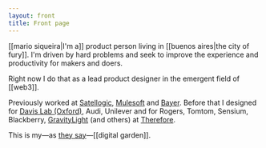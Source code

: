 ```yaml
---
layout: front
title: Front page   
---
```

[[mario siqueira|I'm a]] product person living in [[buenos aires|the city of fury]]. I'm driven by hard problems and seek to improve the experience and productivity for makers and doers.

Right now I do that as a lead product designer in the emergent field of [[web3]]. 

Previously worked at [Satellogic](http://satellogic.com), [Mulesoft](http://mulesoft.com) and [Bayer](https://www.cropscience.bayer.com/). Before that I designed for [Davis Lab (Oxford)](https://davislab-oxford.org/see-lit-in-action-2/), Audi, Unilever and for Rogers, Tomtom, Sensium, Blackberry, [GravityLight](https://deciwatt.global/gravitylight) (and others) at [Therefore](https://www.therefore.com/).

This is my&mdash;as [they say](https://twitter.com/Mappletons/status/1250532315459194880)&mdash;[[digital garden]].
